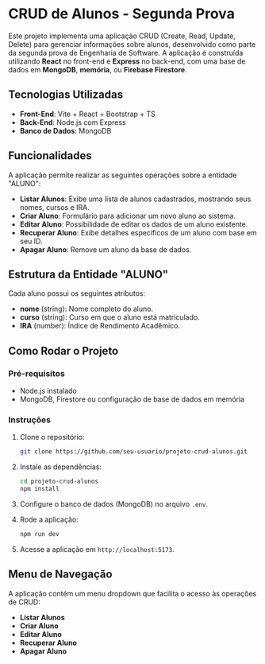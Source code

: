 # CRUD de Alunos - Segunda Prova

Este projeto implementa uma aplicação CRUD (Create, Read, Update, Delete) para gerenciar informações sobre alunos, desenvolvido como parte da segunda prova de Engenharia de Software. A aplicação é construída utilizando **React** no front-end e **Express** no back-end, com uma base de dados em **MongoDB**, **memória**, ou **Firebase Firestore**.

## Tecnologias Utilizadas

- **Front-End**: Vite + React + Bootstrap + TS
- **Back-End**: Node.js com Express
- **Banco de Dados**: MongoDB

## Funcionalidades

A aplicação permite realizar as seguintes operações sobre a entidade "ALUNO":

- **Listar Alunos**: Exibe uma lista de alunos cadastrados, mostrando seus nomes, cursos e IRA.
- **Criar Aluno**: Formulário para adicionar um novo aluno ao sistema.
- **Editar Aluno**: Possibilidade de editar os dados de um aluno existente.
- **Recuperar Aluno**: Exibe detalhes específicos de um aluno com base em seu ID.
- **Apagar Aluno**: Remove um aluno da base de dados.

## Estrutura da Entidade "ALUNO"

Cada aluno possui os seguintes atributos:

- **nome** (string): Nome completo do aluno.
- **curso** (string): Curso em que o aluno está matriculado.
- **IRA** (number): Índice de Rendimento Acadêmico.

## Como Rodar o Projeto

### Pré-requisitos

- Node.js instalado
- MongoDB, Firestore ou configuração de base de dados em memória

### Instruções

1. Clone o repositório:

    ```bash
    git clone https://github.com/seu-usuario/projeto-crud-alunos.git
    ```

2. Instale as dependências:

    ```bash
    cd projeto-crud-alunos
    npm install
    ```

3. Configure o banco de dados (MongoDB) no arquivo `.env`.

4. Rode a aplicação:

    ```bash
    npm run dev
    ```
5. Acesse a aplicação em `http://localhost:5173`.

## Menu de Navegação

A aplicação contém um menu dropdown que facilita o acesso às operações de CRUD:

- **Listar Alunos**
- **Criar Aluno**
- **Editar Aluno**
- **Recuperar Aluno**
- **Apagar Aluno**
